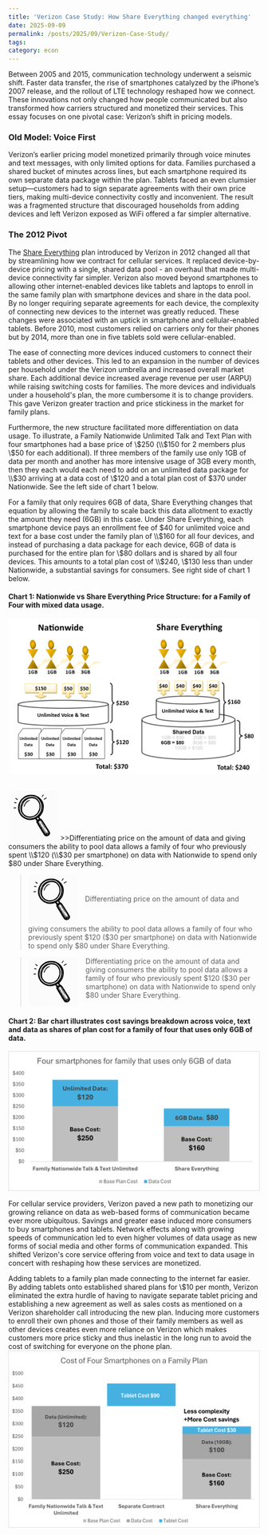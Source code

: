 ```yaml
---
title: 'Verizon Case Study: How Share Everything changed everything'
date: 2025-09-09
permalink: /posts/2025/09/Verizon-Case-Study/
tags:
category: econ
---
```


Between 2005 and 2015, communication technology underwent a seismic shift. Faster data transfer, the rise of smartphones catalyzed by the iPhone’s 2007 release, and the rollout of LTE technology reshaped how we connect. These innovations not only changed how people communicated but also transformed how carriers structured and monetized their services. This essay focuses on one pivotal case: Verizon’s shift in pricing models.

### Old Model: Voice First 
Verizon’s earlier pricing model monetized primarily through voice minutes and text messages, with only limited options for data. Families purchased a shared bucket of minutes across lines, but each smartphone required its own separate data package within the plan. Tablets faced an even clumsier setup—customers had to sign separate agreements with their own price tiers, making multi-device connectivity costly and inconvenient. The result was a fragmented structure that discouraged households from adding devices and left Verizon exposed as WiFi offered a far simpler alternative.

### The 2012 Pivot
The <u>Share Everything</u> plan introduced by Verizon in 2012 changed all that by streamlining how we contract for cellular services. It replaced device-by-device pricing with a single, shared data pool - an overhaul that made multi-device connectivity far simpler. Verizon also moved beyond smartphones to allowing other internet-enabled devices like tablets and laptops to enroll in the same family plan with smartphone devices and share in the data pool. By no longer requiring separate agreements for each device, the complexity of connecting new devices to the internet was greatly reduced. These changes were associated with an uptick in smartphone and cellular-enabled tablets. Before 2010, most customers relied on carriers only for their phones but by 2014, more than one in five tablets sold were cellular-enabled. 

The ease of connecting more devices induced customers to connect their tablets and other devices. This led to an expansion in the number of devices per household under the Verizon umbrella and increased overall market share. Each additional device increased average revenue per user (ARPU) while raising switching costs for families. The more devices and individuals under a household's plan, the more cumbersome it is to change providers. This gave Verizon greater traction and price stickiness in the market for family plans. 

Furthermore, the new structure facilitated more differentiation on data usage.  To  illustrate, a Family Nationwide Unlimited Talk and Text Plan with four smartphones had a base price of \\$250 (\\$150 for 2 members plus \\$50 for each additional). If three members of the family use only 1GB of data per month and another has more intensive usage of 3GB every month, then they each would each need to add on an unlimited data package for \\$30 arriving at a data cost of \\$120 and a total plan cost of $370 under Nationwide. See the left side of chart 1 below. 

For a family that only requires 6GB of data, Share Everything changes that equation by allowing the family to scale back this data allotment to exactly the amount they need (6GB) in this case. Under Share Everything, each smartphone device pays an enrollment fee of $40 for unlimited voice and text for a base cost under the family plan of \\$160 for all four devices, and instead of purchasing a data package for each device, 6GB of data is purchased for the entire plan for \\$80 dollars and is shared by all four devices. This amounts to a total plan cost of \\$240, \\$130 less than under Nationwide, a substantial savings for consumers. See right side of chart 1 below. 

#### Chart 1: Nationwide vs Share Everything Price Structure: for a Family of Four with mixed data usage.
![Verizon Share Everything Pricing Comparison](/images/verizonsharechange.png)

<br>
<img src="/images/Magnifying_Focus.png" alt="magnify" style="width: 100px; height: auto;"> 
>>Differentiating price on the amount of data and giving consumers the ability to pool data allows a family of four who previously spent \\$120 (\\$30 per smartphone) on data with Nationwide to spend only $80 under Share Everything. 

<blockquote>
  <img src="/images/Magnifying_Focus.png" alt="magnify" style="width: 100px; height: auto; display: inline-block; vertical-align: middle; margin-right: 10px;"> Differentiating price on the amount of data and giving consumers the ability to pool data allows a family of four who previously spent $120 ($30 per smartphone) on data with Nationwide to spend only $80 under Share Everything.
</blockquote>

<blockquote>
  <div style="display: flex; align-items: flex-start; gap: 15px; flex-wrap: wrap;">
    <img src="/images/Magnifying_Focus.png" alt="magnify" style="width: 100px; height: auto; flex-shrink: 0;">
    <div style="flex: 1; min-width: 200px;">
      <p style="margin: 0;">Differentiating price on the amount of data and giving consumers the ability to pool data allows a family of four who previously spent $120 ($30 per smartphone) on data with Nationwide to spend only $80 under Share Everything.</p>
    </div>
  </div>
</blockquote>

#### Chart 2: Bar chart illustrates cost savings breakdown across voice, text and data as shares of plan cost for a family of four that uses only 6GB of data.
![Verizon Share Everything Pricing Comparison](/images/chart1.png)


For cellular service providers, Verizon paved a new path to monetizing our growing reliance on data as web-based forms of communication became ever more ubiquitous. Savings and greater ease induced more consumers to buy smartphones and  tablets. Network effects along with growing speeds of communication led to even higher volumes of data usage as new forms of social media and other forms of communication   expanded. This shifted Verizon's core service offering  from voice and text to data usage in concert with reshaping how these services are monetized. 

Adding tablets to a family plan made connecting to the internet far easier. By adding tablets onto established shared plans for \\$10 per month, Verizon eliminated the extra hurdle of having to navigate separate tablet pricing and establishing a new agreement as well as sales costs as mentioned on a Verizon shareholder call introducing the new plan. Inducing more customers to enroll their own phones and those of their family members as well as other devices creates even more reliance on Verizon which makes customers more price sticky and thus inelastic in the long run to avoid the cost of switching for everyone on the phone plan.
![Verizon Share Everything Pricing Comparison](/images/chart2.png)
